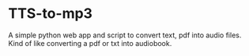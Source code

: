 # TTS-to-mp3
A simple python web app and script to convert text, pdf into audio files. Kind of like converting a pdf or txt into audiobook.
